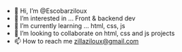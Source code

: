 - 👋 Hi, I’m @Escobarziloux
- 👀 I’m interested in ... Front & backend dev
- 🌱 I’m currently learning ... html, css, js
- 💞️ I’m looking to collaborate on html, css and js projects
- 📫 How to reach me zillaziloux@gmail.com

<!---
Escobarziloux/Escobarziloux is a ✨ special ✨ repository because its `README.md` (this file) appears on your GitHub profile.
You can click the Preview link to take a look at your changes.
--->
